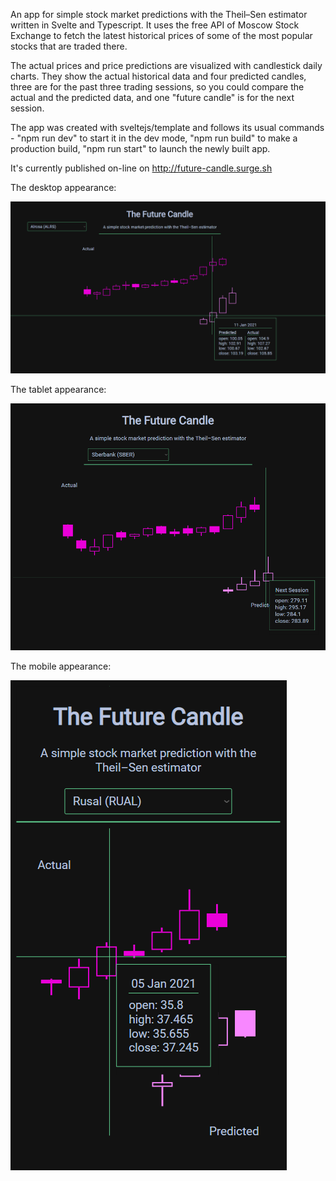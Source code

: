 An app for simple stock market predictions with the Theil–Sen estimator written in Svelte and Typescript. It uses the free API of Moscow Stock Exchange to fetch the latest historical prices of some of the most popular stocks that are traded there.

The actual prices and price predictions are visualized with candlestick daily charts. They show the actual historical data and four predicted candles, three are for the past three trading sessions, so you could compare the actual and the predicted data, and one "future candle" is for the next session.

The app was created with sveltejs/template and follows its usual commands - "npm run dev" to start it in the dev mode, "npm run build" to make a production build, "npm run start" to launch the newly built app.

It's currently published on-line on http://future-candle.surge.sh

The desktop appearance:

![The desktop appearance](/screenshots/desktop.png)

The tablet appearance:

![The tablet appearance](/screenshots/tablet.png)

The mobile appearance:

![The mobile appearance](/screenshots/mobile.png)

